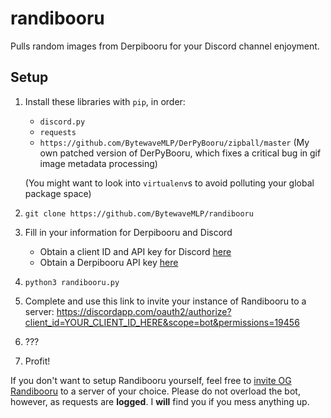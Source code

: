 # randibooru
Pulls random images from Derpibooru for your Discord channel enjoyment.

## Setup
1. Install these libraries with `pip`, in order:
    - `discord.py`
    - `requests`
    - `https://github.com/BytewaveMLP/DerPyBooru/zipball/master` (My own patched version of DerPyBooru, which fixes a critical bug in gif image metadata processing)
  
    (You might want to look into `virtualenv`s to avoid polluting your global package space)

2. `git clone https://github.com/BytewaveMLP/randibooru`
3. Fill in your information for Derpibooru and Discord
    - Obtain a client ID and API key for Discord [here](https://discordapp.com/developers/applications/me)
    - Obtain a Derpibooru API key [here](https://derpibooru.org/users/edit)

4. `python3 randibooru.py`
5. Complete and use this link to invite your instance of Randibooru to a server: https://discordapp.com/oauth2/authorize?client_id=YOUR_CLIENT_ID_HERE&scope=bot&permissions=19456
6. ???
7. Profit!

If you don't want to setup Randibooru yourself, feel free to [invite OG Randibooru](https://discordapp.com/oauth2/authorize?client_id=206203876095950850&scope=bot&permissions=19456) to a server of your choice. Please do not overload the bot, however, as requests are **logged**. I **will** find you if you mess anything up.
